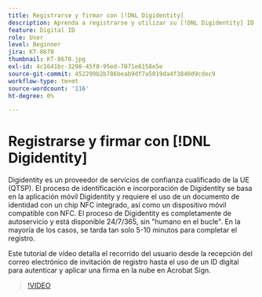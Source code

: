 ```yaml
---
title: Registrarse y firmar con [!DNL Digidentity]
description: Aprenda a registrarse y utilizar su [!DNL Digidentity] ID digital con Acrobat Sign
feature: Digital ID
role: User
level: Beginner
jira: KT-8670
thumbnail: KT-8670.jpg
exl-id: 4c1641bc-3298-45f0-95ed-7071e6158e5e
source-git-commit: 452299b2b786beab9df7a5019da4f3840d9cdec9
workflow-type: tm+mt
source-wordcount: '116'
ht-degree: 0%

---
```


# Registrarse y firmar con [!DNL Digidentity]

Digidentity es un proveedor de servicios de confianza cualificado de la UE (QTSP). El proceso de identificación e incorporación de Digidentity se basa en la aplicación móvil Digidentity y requiere el uso de un documento de identidad con un chip NFC integrado, así como un dispositivo móvil compatible con NFC. El proceso de Digidentity es completamente de autoservicio y está disponible 24/7/365, sin &quot;humano en el bucle&quot;. En la mayoría de los casos, se tarda tan solo 5-10 minutos para completar el registro.

Este tutorial de vídeo detalla el recorrido del usuario desde la recepción del correo electrónico de invitación de registro hasta el uso de un ID digital para autenticar y aplicar una firma en la nube en Acrobat Sign.

>[!VIDEO](https://video.tv.adobe.com/v/336991?quality=12&learn=on&hidetitle=true)

